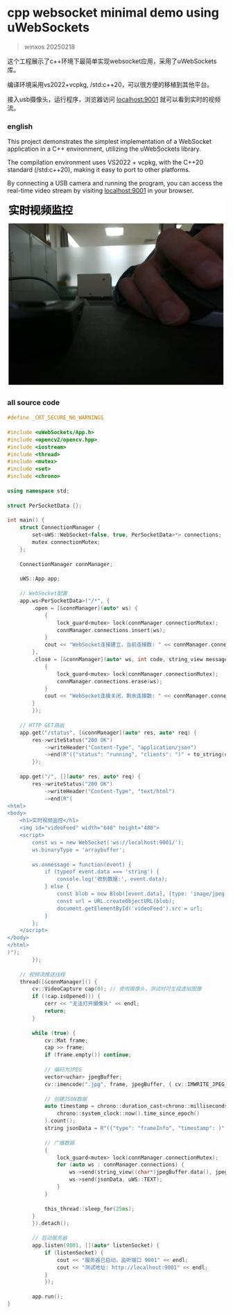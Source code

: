 # cpp websocket minimal demo using uWebSockets

>  winxos 20250218

这个工程展示了c++环境下最简单实现websocket应用，采用了uWebSockets库。

编译环境采用vs2022+vcpkg,  /std:c++20，可以很方便的移植到其他平台。

接入usb摄像头，运行程序，浏览器访问 [localhost:9001](http://localhost:9001/) 就可以看到实时的视频流。

### english


This project demonstrates the simplest implementation of a WebSocket application in a C++ environment, utilizing the uWebSockets library.

The compilation environment uses VS2022 + vcpkg, with the C++20 standard (/std:c++20), making it easy to port to other platforms.

By connecting a USB camera and running the program, you can access the real-time video stream by visiting [localhost:9001](http://localhost:9001/) in your browser.

![](1.png)

### all source code

```c++
#define _CRT_SECURE_NO_WARNINGS

#include <uWebSockets/App.h>
#include <opencv2/opencv.hpp>
#include <iostream>
#include <thread>
#include <mutex>
#include <set>
#include <chrono>

using namespace std;

struct PerSocketData {};

int main() {
    struct ConnectionManager {
        set<uWS::WebSocket<false, true, PerSocketData>*> connections;
        mutex connectionMutex;
    };

    ConnectionManager connManager;

    uWS::App app;

    // WebSocket配置
    app.ws<PerSocketData>("/*", {
        .open = [&connManager](auto* ws) {
            {
                lock_guard<mutex> lock(connManager.connectionMutex);
                connManager.connections.insert(ws);
            }
            cout << "WebSocket连接建立，当前连接数: " << connManager.connections.size() << endl;
        },
        .close = [&connManager](auto* ws, int code, string_view message) {
            {
                lock_guard<mutex> lock(connManager.connectionMutex);
                connManager.connections.erase(ws);
            }
            cout << "WebSocket连接关闭，剩余连接数: " << connManager.connections.size() << endl;
        }
        });

    // HTTP GET路由
    app.get("/status", [&connManager](auto* res, auto* req) {
        res->writeStatus("200 OK")
            ->writeHeader("Content-Type", "application/json")
            ->end(R"({"status": "running", "clients": ")" + to_string(connManager.connections.size()) + "\"}");
        });

    app.get("/", [](auto* res, auto* req) {
        res->writeStatus("200 OK")
            ->writeHeader("Content-Type", "text/html")
            ->end(R"(
<html>
<body>
    <h1>实时视频监控</h1>
    <img id="videoFeed" width="640" height="480">
    <script>
        const ws = new WebSocket('ws://localhost:9001/');
        ws.binaryType = 'arraybuffer';
        
        ws.onmessage = function(event) {
            if (typeof event.data === 'string') {
                console.log('收到数据:', event.data);
            } else {
                const blob = new Blob([event.data], {type: 'image/jpeg'});
                const url = URL.createObjectURL(blob);
                document.getElementById('videoFeed').src = url;
            }
        };
    </script>
</body>
</html>
)");
        });

    // 视频流推送线程
    thread([&connManager]() {
        cv::VideoCapture cap(0); // 使用摄像头，测试时可生成虚拟图像
        if (!cap.isOpened()) {
            cerr << "无法打开摄像头" << endl;
            return;
        }

        while (true) {
            cv::Mat frame;
            cap >> frame;
            if (frame.empty()) continue;

            // 编码为JPEG
            vector<uchar> jpegBuffer;
            cv::imencode(".jpg", frame, jpegBuffer, { cv::IMWRITE_JPEG_QUALITY, 80 });

            // 创建JSON数据
            auto timestamp = chrono::duration_cast<chrono::milliseconds>(
                chrono::system_clock::now().time_since_epoch()
            ).count();
            string jsonData = R"({"type": "frameInfo", "timestamp": )" + to_string(timestamp) + "}";

            // 广播数据
            {
                lock_guard<mutex> lock(connManager.connectionMutex);
                for (auto ws : connManager.connections) {
                    ws->send(string_view((char*)jpegBuffer.data(), jpegBuffer.size()), uWS::BINARY);
                    ws->send(jsonData, uWS::TEXT);
                }
            }

            this_thread::sleep_for(25ms);
        }
        }).detach();

        // 启动服务器
        app.listen(9001, [](auto* listenSocket) {
            if (listenSocket) {
                cout << "服务器已启动，监听端口 9001" << endl;
                cout << "测试地址: http://localhost:9001" << endl;
            }
            });

        app.run();
}

```


